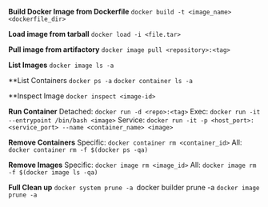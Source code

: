 **Build Docker Image from Dockerfile**
`docker build -t <image_name> <dockerfile_dir>`

**Load image from tarball**
`docker load -i <file.tar>`

**Pull image from artifactory**
`docker image pull <repository>:<tag>`

**List Images**
`docker image ls -a`

**List Containers
`docker ps -a`
`docker container ls -a`

**Inspect Image
`docker inspect <image-id>`

**Run Container**
Detached:
`docker run -d <repo>:<tag>`
Exec:
`docker run -it --entrypoint /bin/bash <image>`
Service:
`docker run -it -p <host_port>:<service_port> --name <container_name> <image>`

**Remove Containers**
Specific:
`docker container rm <container_id>`
All:
`docker container rm -f $(docker ps -qa)`

**Remove Images**
Specific:
`docker image rm <image_id>`
All:
`docker image rm -f $(docker image ls -qa)`

**Full Clean up**
`docker system prune -a
`docker builder prune -a
`docker image prune -a`
